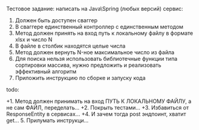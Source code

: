 Тестовое задание:
написать на Java\Spring (любых версий) сервис:

1. Должен быть доступен сваггер
2. В сваггере единственный контроллер с единственным методом
3. Метод должен принять на вход путь к локальному файлу в формате xlsx и число N
4. В файле в столбик находятся целые числа
5. Метод должен вернуть N-ное максимальное число из файла
6. Для поиска нельзя использовать библиотечные функции типа сортировки массива, нужно предложить и реализовать
   эффективный алгоритм
7. Приложить инструкцию по сборке и запуску кода

todo:

+1. Метод должен принимать на вход ПУТЬ К ЛОКАЛЬНОМУ ФАЙЛУ, а не сам ФАЙЛ, переделать...
+2. Покрыть тестами...
+3. Избавиться от ResponseEntity в сервисах...
+4. И зачем тогда post эндпоинт, хватит get...
5. Прилумать инструкци...